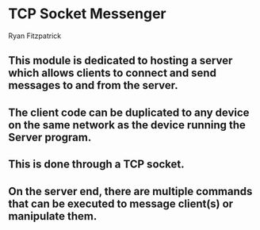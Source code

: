# TCP Socket Messenger
Ryan Fitzpatrick

## This module is dedicated to hosting a server which allows clients to connect and send messages to and from the server.
## The client code can be duplicated to any device on the same network as the device running the Server program.

## This is done through a TCP socket.
## On the server end, there are multiple commands that can be executed to message client(s) or manipulate them.